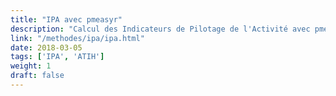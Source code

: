 ```yaml
---
title: "IPA avec pmeasyr"
description: "Calcul des Indicateurs de Pilotage de l'Activité avec pmeasyr"
link: "/methodes/ipa/ipa.html"
date: 2018-03-05
tags: ['IPA', 'ATIH']
weight: 1
draft: false
---
```

